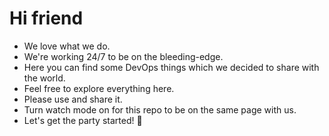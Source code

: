 # Hi friend

+ We love what we do.
+ We're working 24/7 to be on the bleeding-edge.
+ Here you can find some DevOps things which we decided to share with the world.
+ Feel free to explore everything here.
+ Please use and share it.
+ Turn watch mode on for this repo to be on the same page with us.
+ Let's get the party started! 🚀
